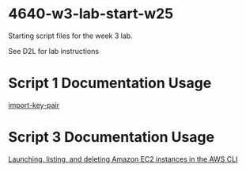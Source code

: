 # 4640-w3-lab-start-w25

Starting script files for the week 3 lab.

See D2L for lab instructions

# Script 1 Documentation Usage
[import-key-pair](https://awscli.amazonaws.com/v2/documentation/api/latest/reference/ec2/import-key-pair.html)

# Script 3 Documentation Usage
[Launching, listing, and deleting Amazon EC2 instances in the AWS CLI](https://docs.aws.amazon.com/cli/v1/userguide/cli-services-ec2-instances.html)
